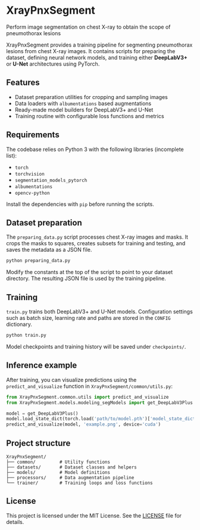 # XrayPnxSegment
Perform image segmentation on chest X-ray to obtain the scope of pneumothorax lesions

XrayPnxSegment provides a training pipeline for segmenting pneumothorax lesions from chest X-ray images. It contains scripts for preparing the dataset, defining neural network models, and training either **DeepLabV3+** or **U-Net** architectures using PyTorch.

## Features

- Dataset preparation utilities for cropping and sampling images
- Data loaders with `albumentations` based augmentations
- Ready-made model builders for DeepLabV3+ and U-Net
- Training routine with configurable loss functions and metrics

## Requirements

The codebase relies on Python 3 with the following libraries (incomplete list):

- `torch`
- `torchvision`
- `segmentation_models_pytorch`
- `albumentations`
- `opencv-python`

Install the dependencies with `pip` before running the scripts.

## Dataset preparation

The `preparing_data.py` script processes chest X-ray images and masks. It crops the masks to squares, creates subsets for training and testing, and saves the metadata as a JSON file.

```bash
python preparing_data.py
```

Modify the constants at the top of the script to point to your dataset directory. The resulting JSON file is used by the training pipeline.

## Training

`train.py` trains both DeepLabV3+ and U-Net models. Configuration settings such as batch size, learning rate and paths are stored in the `CONFIG` dictionary.

```bash
python train.py
```

Model checkpoints and training history will be saved under `checkpoints/`.

## Inference example

After training, you can visualize predictions using the `predict_and_visualize` function in `XrayPnxSegment/common/utils.py`:

```python
from XrayPnxSegment.common.utils import predict_and_visualize
from XrayPnxSegment.models.modeling_segModels import get_DeepLabV3Plus

model = get_DeepLabV3Plus()
model.load_state_dict(torch.load('path/to/model.pth')['model_state_dict'])
predict_and_visualize(model, 'example.png', device='cuda')
```

## Project structure

```
XrayPnxSegment/
├── common/         # Utility functions
├── datasets/       # Dataset classes and helpers
├── models/         # Model definitions
├── processors/     # Data augmentation pipeline
└── trainer/        # Training loops and loss functions
```

## License

This project is licensed under the MIT License. See the [LICENSE](LICENSE) file for details.
